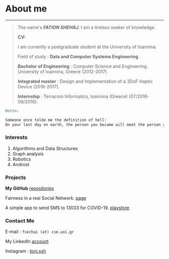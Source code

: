 # About me
---
>The name's ***FATION SHEHAJ***. I am a tireless seeker of knowledge.
>
>**CV:**
>
>
>I am currently a postgraduate student at the University of Ioannina.
>
>Field of study : **Data and Computer Systems Engineering**.
>
>
>
>**Bachelor of Engineering** : Computer Science and Engineering. University of Ioannina, Greece (2012-2017).
>
>**Integrated master** : Design and Implementation of a 3DoF Haptic Device (2016-2017).
>
>**Internship** : Terracom Informatics, Ioannina (Greece) (07/2016-09/2016).


```markdown
Motto:

Someone once tolde me the definition of hell:
On your last day on earth, the person you became will meet the person you could have become.
```

### Interests
1. Algorithms and Data Structures
2. Graph analysis
3. Robotics
4. Android


### Projects
**My GitHub** [repositories](https://github.com/FationSH?tab=repositories)

Fairness in a real Social Network. [page](https://george50450.github.io/social_networks/)

A simple app to send SMS to 13033 for COVID-19. [playstore](https://play.google.com/store/apps/details?id=sotiris.zogos.a13033)

### Contact Me

E-mail : `fsechai (at) cse.uoi.gr`

My LinkedIn [account](https://www.linkedin.com/in/fation-shehaj/)

Instagram : [toni.ssh](https://www.instagram.com/toni.ssh/)

